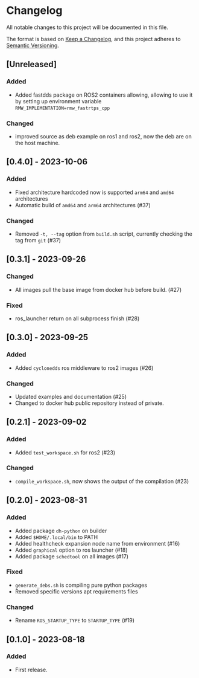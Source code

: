 # Changelog

All notable changes to this project will be documented in this file.

The format is based on [Keep a Changelog](https://keepachangelog.com/en/1.0.0/),
and this project adheres to [Semantic Versioning](https://semver.org/spec/v2.0.0.html).

## [Unreleased]
### Added
- Added fastdds package on ROS2 containers allowing, allowing to use it by setting up environment variable `RMW_IMPLEMENTATION=rmw_fastrtps_cpp`

### Changed
- improved source as deb example on ros1 and ros2, now the deb are on the host machine.

##  [0.4.0] - 2023-10-06
### Added
- Fixed architecture hardcoded now is supported `arm64` and `amd64` architectures
- Automatic build of `amd64` and `arm64` architectures (#37)

### Changed
- Removed `-t, --tag` option from `build.sh` script, currently checking the tag from `git` (#37)

##  [0.3.1] - 2023-09-26
### Changed
- All images pull the base image from docker hub before build. (#27)

### Fixed
- ros_launcher return on all subprocess finish (#28)

##  [0.3.0] - 2023-09-25
### Added
- Added `cyclonedds` ros middleware to ros2 images (#26)

### Changed
- Updated examples and documentation (#25)
- Changed to docker hub public repository instead of private.

##  [0.2.1] - 2023-09-02

### Added
- Added `test_workspace.sh` for ros2 (#23)

### Changed
- `compile_workspace.sh`, now shows the output of the compilation (#23)

## [0.2.0] - 2023-08-31

### Added
- Added package `dh-python` on builder
- Added `$HOME/.local/bin` to PATH
- Added healthcheck expansion node name from environment (#16)
- Added `graphical` option to ros launcher (#18)
- Added package `schedtool` on all images (#17)

### Fixed
- `generate_debs.sh` is compiling pure python packages
- Removed specific versions apt requirements files

### Changed
- Rename `ROS_STARTUP_TYPE` to `STARTUP_TYPE` (#19)


## [0.1.0] - 2023-08-18

### Added
- First release.

